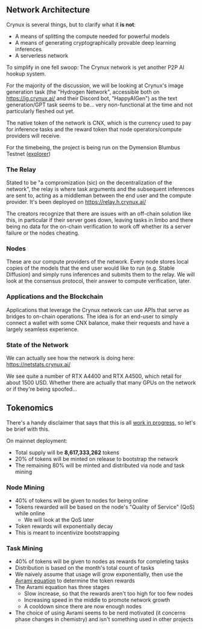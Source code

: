 ## Network Architecture

Crynux is several things, but to clarify what it **is not**:
- A means of splitting the compute needed for powerful models
- A means of generating cryptographically provable deep learning inferences
- A serverless network

To simplify in one fell swoop: The Crynux network is yet another P2P AI hookup system.

For the majority of the discussion, we will be looking at Crynux's image generation task (the "Hydrogen Network", accessible both on https://ig.crynux.ai/ and their Discord bot, "HappyAIGen") as the text generation/GPT task seems to be... very non-functional at the time and not particularly fleshed out yet.

The native token of the network is CNX, which is the currency used to pay for inference tasks and the reward token that node operators/compute providers will receive.

For the timebeing, the project is being run on the Dymension Blumbus Testnet ([explorer](https://bb.dym.fyi/r/dev-crynux))

### The Relay

Stated to be "a compromization (sic) on the decentralization of the network", the relay is where task arguments and the subsequent inferences are sent to, acting as a middleman between the end user and the compute provider. It's been deployed on https://relay.h.crynux.ai/

The creators recognize that there are issues with an off-chain solution like this, in particular if their server goes down, leaving tasks in limbo and there being no data for the on-chain verification to work off whether its a server failure or the nodes cheating.

### Nodes

These are our compute providers of the network. Every node stores local copies of the models that the end user would like to run (e.g. Stable Diffusion) and simply runs inferences and submits them to the relay. We will look at the consensus protocol, their answer to compute verification, later.

### Applications and the Blockchain

Applications that leverage the Crynux network can use APIs that serve as bridges to on-chain operations. The idea is for an end-user to simply connect a wallet with some CNX balance, make their requests and have a largely seamless experience.

### State of the Network

We can actually see how the network is doing here: https://netstats.crynux.ai/

We see quite a number of RTX A4400 and RTX A4500, which retail for about 1500 USD. Whether there are actually that many GPUs on the network or if they're being spoofed...

## Tokenomics

There's a handy disclaimer that says that this is all [work in progress](https://docs.crynux.ai/system-design/token-economy), so let's be brief with this.

On mainnet deployment:
- Total supply will be **8,617,333,262** tokens
- 20% of tokens will be minted on release to bootstrap the network
- The remaining 80% will be minted and distributed via node and task mining
### Node Mining
- 40% of tokens will be given to nodes for being online
- Tokens rewarded will be based on the node's "Quality of Service" (QoS) while online
	- We will look at the QoS later
- Token rewards will exponentially decay
- This is meant to incentivize bootstrapping

### Task Mining
- 40% of tokens will be given to nodes as rewards for completing tasks
- Distribution is based on the month's total count of tasks
- We naively assume that usage will grow exponentially, then use the [Avrami equation](https://en.wikipedia.org/wiki/Avrami_equation) to determine the token rewards
- The Avrami equation has three stages
	- Slow increase, so that the rewards aren't too high for too few nodes
	- Increasing speed in the middle to promote network growth
	- A cooldown since there are now enough nodes
- The choice of using Avrami seems to be nerd motivated (it concerns phase changes in chemistry) and isn't something used in other projects


